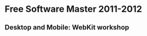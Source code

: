 Free Software Master 2011-2012
==============================

Desktop and Mobile: WebKit workshop
-----------------------------------

